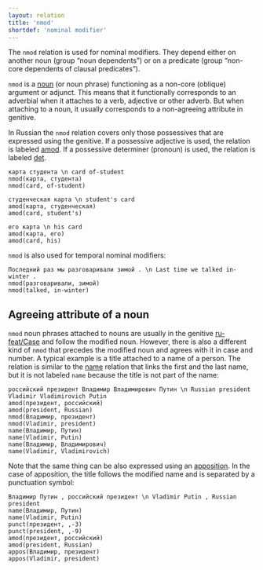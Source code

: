 ```yaml
---
layout: relation
title: 'nmod'
shortdef: 'nominal modifier'
---
```


The `nmod` relation is used for nominal modifiers. They depend either
on another noun (group “noun dependents”) or on a predicate (group
“non-core dependents of clausal predicates”).

`nmod` is a [noun](cs-pos/NOUN) (or noun phrase) functioning as a
non-core (oblique) argument or adjunct.
This means that it functionally corresponds to an adverbial when it attaches to a verb, adjective or other adverb.
But when attaching to a noun, it usually corresponds to a non-agreeing attribute in genitive. 

In Russian the `nmod` relation covers only those possessives that are expressed using the genitive.
If a possessive adjective is used, the relation is labeled [amod]().
If a possessive determiner (pronoun) is used, the relation is labeled [det]().

~~~ sdparse
карта студента \n card of-student
nmod(карта, студента)
nmod(card, of-student)
~~~

~~~ sdparse
студенческая карта \n student's card
amod(карта, студенческая)
amod(card, student's)
~~~

~~~ sdparse
его карта \n his card
amod(карта, его)
amod(card, his)
~~~

`nmod` is also used for temporal nominal modifiers:

~~~ sdparse
Последний раз мы разговаривали зимой . \n Last time we talked in-winter .
nmod(разговаривали, зимой)
nmod(talked, in-winter)
~~~

## Agreeing attribute of a noun

`nmod` noun phrases attached to nouns are usually in the genitive [ru-feat/Case]() and follow the modified noun.
However, there is also a different kind of `nmod` that precedes the modified noun and agrees with it in case and number.
A typical example is a title attached to a name of a person. The relation is similar to the [name]() relation
that links the first and the last name, but it is not labeled `name` because the title is not part of the name:

~~~ sdparse
российский президент Владимир Владимирович Путин \n Russian president Vladimir Vladimirovich Putin
amod(президент, российский)
amod(president, Russian)
nmod(Владимир, президент)
nmod(Vladimir, president)
name(Владимир, Путин)
name(Vladimir, Putin)
name(Владимир, Владимирович)
name(Vladimir, Vladimirovich)
~~~

Note that the same thing can be also expressed using an [apposition](appos).
In the case of apposition, the title follows the modified name and is separated by a punctuation symbol:

~~~ sdparse
Владимир Путин , российский президент \n Vladimir Putin , Russian president 
name(Владимир, Путин)
name(Vladimir, Putin)
punct(президент, ,-3)
punct(president, ,-9)
amod(президент, российский)
amod(president, Russian)
appos(Владимир, президент)
appos(Vladimir, president)
~~~

